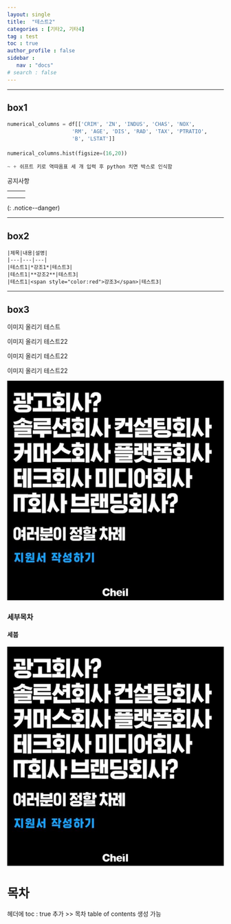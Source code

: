 ```yaml
---
layout: single
title:  "테스트2"
categories : [기타2, 기타4]
tag : test
toc : true
author_profile : false
sidebar : 
   nav : "docs"
# search : false
---
```


---
box1
---

```python
numerical_columns = df[['CRIM', 'ZN', 'INDUS', 'CHAS', 'NOX', 
                     'RM', 'AGE', 'DIS', 'RAD', 'TAX', 'PTRATIO', 
                     'B', 'LSTAT']]

numerical_columns.hist(figsize=(16,20))
```

```python
~ + 쉬프트 키로 역따옴표 세 개 입력 후 python 치면 박스로 인식함
```

공지사항

|      |      |      |
| ---- | ---- | ---- |
|      |      |      |
|      |      |      |
|      |      |      |

(:  .notice--danger)

---
box2
---

```
|제목|내용|설명|
|---|---|---|
|테스트1|*강조1*|테스트3|
|테스트1|**강조2**|테스트3|
|테스트1|<span style="color:red">강조3</span>|테스트3|
```

---
box3
---

이미지 올리기 테스트

이미지 올리기 테스트22

이미지 올리기 테스트22

이미지 올리기 테스트22



![12](../images/2021-01-13-test2/12-16345667382601.JPG)





### 세부목차

#### 세붑

![12](../images/2021-01-13-test2/12.JPG)

# 목차

헤더에 toc : true 추가 >> 목차 table of contents 생성 가능 

